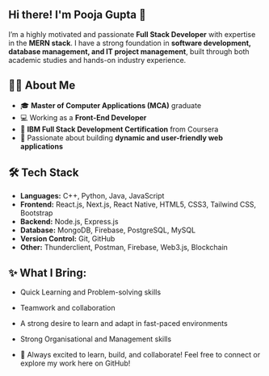 <!--
**Gpooja13/Gpooja13** is a ✨ _special_ ✨ repository because its `README.md` (this file) appears on your GitHub profile.

Here are some ideas to get you started:

- 🔭 I’m currently working on ...
- 🌱 I’m currently learning ...
- 👯 I’m looking to collaborate on ...
- 🤔 I’m looking for help with ...
- 💬 Ask me about ...
- 📫 How to reach me: ...
- 😄 Pronouns: ...
- ⚡ Fun fact: ...
-->
## Hi there! I'm Pooja Gupta 👋

I’m a highly motivated and passionate **Full Stack Developer** with expertise in the **MERN stack**. I have a strong foundation in **software development, database management, and IT project management**, built through both academic studies and hands-on industry experience.  

## 👩‍🎓 About Me  
- 🎓 **Master of Computer Applications (MCA)** graduate  
- 💻 Working as a **Front-End Developer**
- 📜 **IBM Full Stack Development Certification** from Coursera  
- 🚀 Passionate about building **dynamic and user-friendly web applications**

## 🛠️ Tech Stack  
- **Languages:** C++, Python, Java, JavaScript
- **Frontend:** React.js, Next.js, React Native, HTML5, CSS3, Tailwind CSS, Bootstrap
- **Backend:** Node.js, Express.js  
- **Database:** MongoDB, Firebase, PostgreSQL, MySQL  
- **Version Control:** Git, GitHub  
- **Other:** Thunderclient, Postman, Firebase, Web3.js, Blockchain

## ✨ What I Bring:
- Quick Learning and Problem-solving skills
- Teamwork and collaboration
- A strong desire to learn and adapt in fast-paced environments
- Strong Organisational and Management skills

- 🚀 Always excited to learn, build, and collaborate!
Feel free to connect or explore my work here on GitHub!
